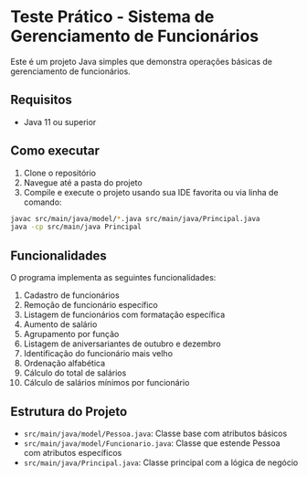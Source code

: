 # Teste Prático - Sistema de Gerenciamento de Funcionários

Este é um projeto Java simples que demonstra operações básicas de gerenciamento de funcionários.

## Requisitos

- Java 11 ou superior

## Como executar

1. Clone o repositório
2. Navegue até a pasta do projeto
3. Compile e execute o projeto usando sua IDE favorita ou via linha de comando:

```bash
javac src/main/java/model/*.java src/main/java/Principal.java
java -cp src/main/java Principal
```

## Funcionalidades

O programa implementa as seguintes funcionalidades:

1. Cadastro de funcionários
2. Remoção de funcionário específico
3. Listagem de funcionários com formatação específica
4. Aumento de salário
5. Agrupamento por função
6. Listagem de aniversariantes de outubro e dezembro
7. Identificação do funcionário mais velho
8. Ordenação alfabética
9. Cálculo do total de salários
10. Cálculo de salários mínimos por funcionário

## Estrutura do Projeto

- `src/main/java/model/Pessoa.java`: Classe base com atributos básicos
- `src/main/java/model/Funcionario.java`: Classe que estende Pessoa com atributos específicos
- `src/main/java/Principal.java`: Classe principal com a lógica de negócio 
